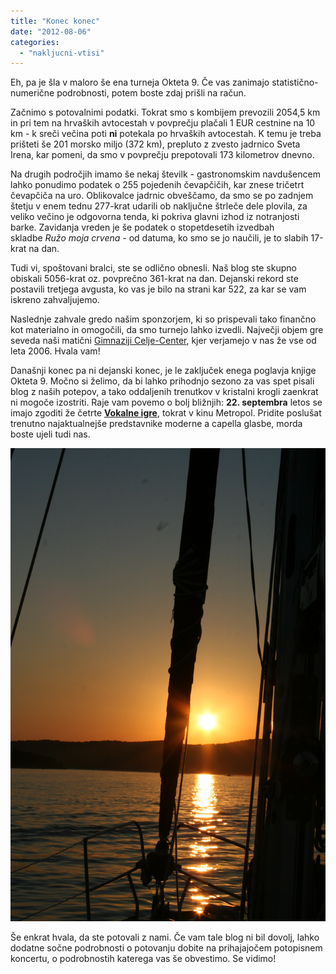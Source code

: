 ```yaml
---
title: "Konec konec"
date: "2012-08-06"
categories:
  - "nakljucni-vtisi"
---
```


Eh, pa je šla v maloro še ena turneja Okteta 9. Če vas zanimajo statistično-numerične podrobnosti, potem boste zdaj prišli na račun.

Začnimo s potovalnimi podatki. Tokrat smo s kombijem prevozili 2054,5 km in pri tem na hrvaških avtocestah v povprečju plačali 1 EUR cestnine na 10 km - k sreči večina poti **ni** potekala po hrvaških avtocestah. K temu je treba prišteti še 201 morsko miljo (372 km), prepluto z zvesto jadrnico Sveta Irena, kar pomeni, da smo v povprečju prepotovali 173 kilometrov dnevno.

Na drugih področjih imamo še nekaj številk - gastronomskim navdušencem lahko ponudimo podatek o 255 pojedenih čevapčičih, kar znese tričetrt čevapčiča na uro. Oblikovalce jadrnic obveščamo, da smo se po zadnjem štetju v enem tednu 277-krat udarili ob naključne štrleče dele plovila, za veliko večino je odgovorna tenda, ki pokriva glavni izhod iz notranjosti barke. Zavidanja vreden je še podatek o stopetdesetih izvedbah skladbe _Ružo moja crvena -_ od datuma, ko smo se jo naučili, je to slabih 17-krat na dan.

Tudi vi, spoštovani bralci, ste se odlično obnesli. Naš blog ste skupno obiskali 5056-krat oz. povprečno 361-krat na dan. Dejanski rekord ste postavili tretjega avgusta, ko vas je bilo na strani kar 522, za kar se vam iskreno zahvaljujemo.

Naslednje zahvale gredo našim sponzorjem, ki so prispevali tako finančno kot materialno in omogočili, da smo turnejo lahko izvedli. Največji objem gre seveda naši matični [Gimnaziji Celje-Center](http://www.gcc.si/), kjer verjamejo v nas že vse od leta 2006. Hvala vam!

Današnji konec pa ni dejanski konec, je le zaključek enega poglavja knjige Okteta 9. Močno si želimo, da bi lahko prihodnjo sezono za vas spet pisali blog z naših potepov, a tako oddaljenih trenutkov v kristalni krogli zaenkrat ni mogoče izostriti. Raje vam povemo o bolj bližnjih: **22\. septembra** letos se imajo zgoditi že četrte [**Vokalne igre**](http://www.vokalneigre.si/), tokrat v kinu Metropol. Pridite poslušat trenutno najaktualnejše predstavnike moderne a capella glasbe, morda boste ujeli tudi nas.

[![](/images/balkan/img_6953.jpg "IMG_6953")](/images/balkan/img_6953.jpg)

Še enkrat hvala, da ste potovali z nami. Če vam tale blog ni bil dovolj, lahko dodatne sočne podrobnosti o potovanju dobite na prihajajočem potopisnem koncertu, o podrobnostih katerega vas še obvestimo. Se vidimo!
